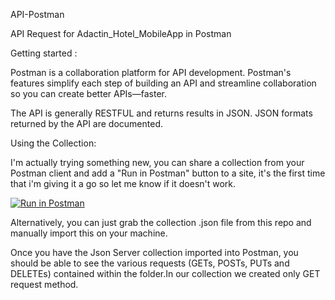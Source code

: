 API-Postman

API Request for Adactin_Hotel_MobileApp in Postman

Getting started :

Postman is a collaboration platform for API development. Postman's features simplify each step of building an API and streamline collaboration so you can create better APIs—faster.

The API is generally RESTFUL and returns results in JSON. JSON formats returned by the API are documented.

Using the Collection:

I'm actually trying something new, you can share a collection from your Postman client and add a "Run in Postman" button to a site, it's the first time that i'm giving it a go so let me know if it doesn't work.

[![Run in Postman](https://run.pstmn.io/button.svg)](https://app.getpostman.com/run-collection/13ccbf4d4178225a373f)

Alternatively, you can just grab the collection .json file from this repo and manually import this on your machine.

Once you have the Json Server collection imported into Postman, you should be able to see the various requests (GETs, POSTs, PUTs and DELETEs) contained within the folder.In our collection we created only GET request method.
